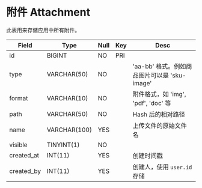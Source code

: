 # 附件 Attachment

此表用来存储应用中所有附件。

Field | Type | Null | Key | Desc
------|------|------|-----|-----
id | BIGINT | NO | PRI |
type | VARCHAR(50) | NO | | 'aa-bb' 格式。例如商品图片可以是 'sku-image'
format | VARCHAR(10) | NO | | 附件格式，如 'img', 'pdf', 'doc' 等 
path | VARCHAR(50) | NO | | Hash 后的相对路径
name | VARCHAR(100) | YES | | 上传文件的原始文件名
visible | TINYINT(1) | NO | |
created_at | INT(11) | YES | | 创建时间戳
created_by | INT(11) | YES | | 创建人，使用 `user.id` 存储
